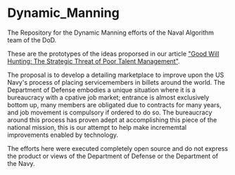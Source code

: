# Dynamic_Manning
The Repository for the Dynamic Manning efforts of the Naval Algorithm team of the DoD.

These are the prototypes of the ideas proporsed in our article ["Good Will Hunting: The Strategic Threat of Poor Talent Management"](https://warontherocks.com/2018/12/good-will-hunting-the-strategic-threat-of-poor-talent-management/). 

The proposal is to develop a detailing marketplace to improve upon the US Navy's process of placing servicemembers in billets around the world. The Department of Defense embodies a unique situation where it is a bureaucracy with a cpative job market; entrance is almost exclusively bottom up, many members are obligated due to contracts for many years, and job movement is compulsory if ordered to do so. The bureaucracy around this process has proven adept at accomplishing this piece of the national mission, this is our attempt to help make incrememtal improvements enabled by technology.

The efforts here were executed completely open source and do not express the product or views of the Department of Defense or the Department of the Navy.
